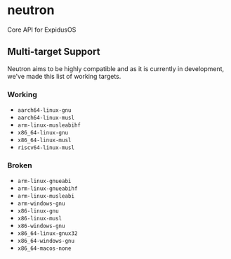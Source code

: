# neutron

Core API for ExpidusOS

## Multi-target Support

Neutron aims to be highly compatible and as it is currently in development,
we've made this list of working targets.

### Working

- `aarch64-linux-gnu`
- `aarch64-linux-musl`
- `arm-linux-musleabihf`
- `x86_64-linux-gnu`
- `x86_64-linux-musl`
- `riscv64-linux-musl`

### Broken

- `arm-linux-gnueabi`
- `arm-linux-gnueabihf`
- `arm-linux-musleabi`
- `arm-windows-gnu`
- `x86-linux-gnu`
- `x86-linux-musl`
- `x86-windows-gnu`
- `x86_64-linux-gnux32`
- `x86_64-windows-gnu`
- `x86_64-macos-none`
